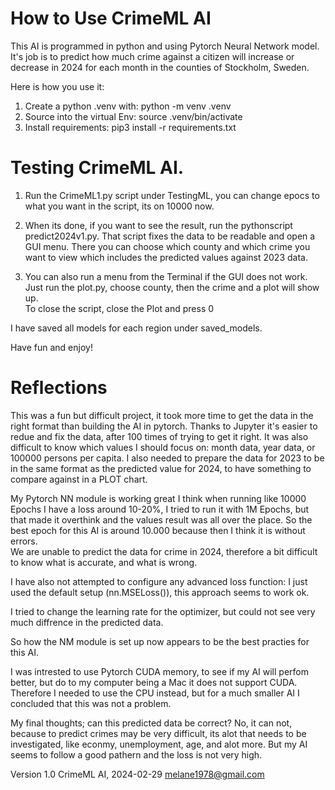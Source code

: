# How to Use CrimeML AI


This AI is programmed in python and using Pytorch Neural Network model.
It's job is to predict how much crime against a citizen will increase or decrease in 2024 for each month in the counties of  Stockholm, Sweden.

Here is how you use it:

1. Create a python .venv with:  python -m venv .venv
2. Source into the virtual Env: source .venv/bin/activate
3. Install requirements: pip3 install -r requirements.txt


# Testing CrimeML AI.

1. Run the CrimeML1.py script under TestingML, you can change epocs to what you want in the script, its on 10000 now.

2. When its done, if you want to see the result, run the pythonscript
predict2024v1.py. That script fixes the data to be readable and open a GUI menu.
There you can choose which county and which crime you want to view which includes the predicted values against 2023 data.     

3. You can also run a menu from the Terminal if the GUI does not work.
Just run the plot.py, choose county, then the crime and a plot will show up.     
To close the script, close the Plot and press 0

I have saved all models for each region under saved_models.

Have fun and enjoy!

# Reflections

This was a fun but difficult project, it took more time to get the data in the right format than building the AI in pytorch.
Thanks to Jupyter it's easier to redue and fix the data, after 100 times of trying to get it right.
It was also difficult to know which values I should focus on: month data, year data, or 100000 persons per capita.
I also needed to prepare the data for 2023 to be in the same format as the predicted value for 2024, to have something 
to compare against in a PLOT chart.

My Pytorch NN module is working great I think when running like 10000 Epochs I have a loss around 10-20%, I tried to run it 
with 1M Epochs, but that made it overthink and the values result was all over the place.
So the best epoch for this AI is around 10.000 because then I think it is without errors.           
We are unable to predict the data for crime in 2024, therefore a bit difficult to know what is accurate,
and what is wrong.

I have also not attempted to configure any advanced loss function: I just used the default setup (nn.MSELoss()), this approach seems to work ok.

I tried to change the learning rate for the optimizer, but could not see very much diffrence in the predicted data.

So how the NM module is set up now appears to be the best practies for this AI.

I was intrested to use Pytorch CUDA memory, to see if my AI will perfom better, but do to my computer being a Mac it does not support CUDA. Therefore I needed to use the CPU instead, but for a much smaller AI I concluded that this was not a problem.

My final thoughts; can this predicted data be correct? No, it can not, because to predict crimes may be very difficult, its alot that needs to be investigated, like econmy, unemployment, age, and alot more. But my AI seems to follow a good pathern and the loss is not very high.

Version 1.0 CrimeML AI, 2024-02-29
melane1978@gmail.com
